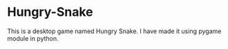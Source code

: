 # Hungry-Snake
This is a desktop game named Hungry Snake. I have made it using pygame module in python.
